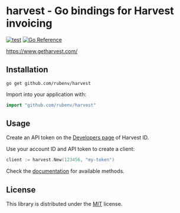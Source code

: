 # harvest - Go bindings for Harvest invoicing

[![test](https://github.com/rubenv/harvest/actions/workflows/test.yml/badge.svg)](https://github.com/rubenv/harvest/actions/workflows/test.yml) [![Go Reference](https://pkg.go.dev/badge/github.com/rubenv/harvest.svg)](https://pkg.go.dev/github.com/rubenv/harvest)

https://www.getharvest.com/

## Installation

```
go get github.com/rubenv/harvest
```

Import into your application with:

```go
import "github.com/rubenv/harvest"
```

## Usage

Create an API token on the [Developers page](https://id.getharvest.com/developers) of Harvest ID.

Use your account ID and API token to create a client:

```go
client := harvest.New(123456, "my-token")
```

Check the [documentation](https://godoc.org/github.com/rubenv/harvest) for available methods.

## License

This library is distributed under the [MIT](LICENSE) license.
